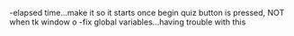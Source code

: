 
-elapsed time...make it so it starts once begin quiz button is pressed, NOT when tk window o
-fix global variables...having trouble with this
